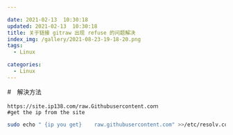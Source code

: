 ```yaml
---

date: 2021-02-13  10:30:18
updated: 2021-02-13  10:30:18
title: 关于链接 gitraw 出现 refuse 的问题解决
index_img: /gallery/2021-08-23-19-18-20.png
tags:
  - Linux

categories:
  - Linux
---
```


#　解決方法

```vim
https://site.ip138.com/raw.Githubusercontent.coｍ
#get the ip from the site
```

```bash
sudo echo " {ip you get}    raw.githubusercontent.com" >>/etc/resolv.conf
```

